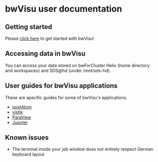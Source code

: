 # bwVisu user documentation


## Getting started
Please [click here](getting-started.md) to get started with bwVisu!

## Accessing data in bwVisu
You can access your data stored on bwForCluster Helix (home directory and workspaces) and SDS@hd (under /mnt/sds-hd).

## User guides for bwVisu applications
These are specific guides for some of bwVisu's applications. 

* [postAtom](firststeps_post_atom.md)
* [vistle](vistle_get_started.md)
* [ParaView](paraview.md)
* [Jupyter](jupyter.md)

## Known issues

* The terminal inside your job window does not entirely respect German keyboard layout
